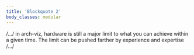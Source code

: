 ```yaml
---
title: 'Blockquote 2'
body_classes: modular
---
```


/…/ in arch-viz, hardware is still a major limit to what you can achieve within a given time. The limit can be pushed farther by experience and expertise /…/